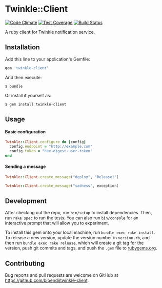 # Twinkle::Client

[![Code Climate](https://codeclimate.com/github/bibendi/twinkle-client/badges/gpa.svg)](https://codeclimate.com/github/bibendi/twinkle-client)
[![Test Coverage](https://codeclimate.com/github/bibendi/twinkle-client/badges/coverage.svg)](https://codeclimate.com/github/bibendi/twinkle-client/coverage)
[![Build Status](https://travis-ci.org/bibendi/twinkle-client.svg?branch=master)](https://travis-ci.org/bibendi/twinkle-client)

A ruby client for Twinkle notification service.

## Installation

Add this line to your application's Gemfile:

```ruby
gem 'twinkle-client'
```

And then execute:

    $ bundle

Or install it yourself as:

    $ gem install twinkle-client

## Usage

#### Basic configuration
```ruby
Twinkle::Client.configure do |config|
  config.endpoint = "http://example.com"
  config.token = "hex-digest-user-token"
end
```

#### Sending a message

```ruby
Twinkle::Client.create_message("deploy", "Release!")

Twinkle::Client.create_message("sadness", exception)
```

## Development

After checking out the repo, run `bin/setup` to install dependencies. Then, run `rake spec` to run the tests. You can also run `bin/console` for an interactive prompt that will allow you to experiment.

To install this gem onto your local machine, run `bundle exec rake install`. To release a new version, update the version number in `version.rb`, and then run `bundle exec rake release`, which will create a git tag for the version, push git commits and tags, and push the `.gem` file to [rubygems.org](https://rubygems.org).

## Contributing

Bug reports and pull requests are welcome on GitHub at https://github.com/bibendi/twinkle-client.
